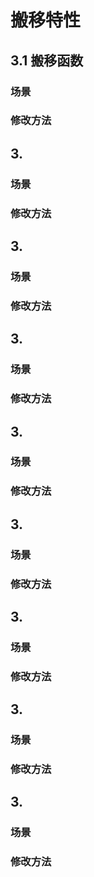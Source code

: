 # 搬移特性



## 3.1 搬移函数

### 场景

### 修改方法

## 3.

### 场景

### 修改方法

## 3.

### 场景

### 修改方法

## 3.

### 场景

### 修改方法


## 3.

### 场景

### 修改方法


## 3.

### 场景

### 修改方法


## 3.

### 场景

### 修改方法

## 3.

### 场景

### 修改方法

## 3.

### 场景

### 修改方法